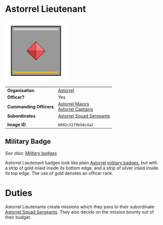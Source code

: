 # Astorrel Lieutenant

<img src="https://raw.githubusercontent.com/jesskelsall/astarus-images/main/symbols/0092c52f8b58c4a2.png" height="200" />

|||
| --- | --- |
| **Organisation** | [Astorrel](../astorrel.md) | rank.2
| **Officer?** | Yes |
| **Commanding Officers** | [Astorrel Majors](astorrel-major.md)<br>[Astorrel Captains](astorrel-captain.md) |
| **Subordinates** | [Astorrel Squad Sergeants](astorrel-squad-sergeant.md) |
|||
| **Image ID** | `0092c52f8b58c4a2` |

## Military Badge

*See also: [Military badges](../../../civilisations/kingdom-of-astor/military-badges.md)*

Astorrel Lieutenant badges look like plain [Astorrel](../astorrel.md) [military badges](../../../civilisations/kingdom-of-astor/military-badges.md), but with a strip of gold inlaid inside its bottom edge, and a strip of silver inlaid inside its top edge. The use of gold denotes an officer rank.

# Duties

Astorrel Lieutenants create missions which they pass to their subordinate [Astorrel Squad Sergeants](astorrel-squad-sergeant.md). They also decide on the mission bounty out of their budget.
